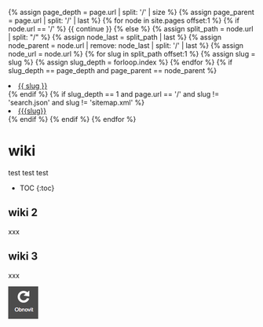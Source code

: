   {% assign page_depth = page.url | split: '/' | size %}
  {% assign page_parent = page.url | split: '/' | last %}
  {% for node in site.pages offset:1 %}
  {% if node.url == '/' %}
  {{ continue }}
  {% else %}
  {% assign split_path = node.url | split: "/" %}
  {% assign node_last = split_path | last %}
  {% assign node_parent = node.url | remove: node_last | split: '/' | last %}
  {% assign node_url = node.url %}
  {% for slug in split_path offset:1 %}
  {% assign slug = slug %}
  {% assign slug_depth = forloop.index %}
  {% endfor %}
  {% if slug_depth == page_depth and page_parent == node_parent %}
  <li><a href="wiki/{{ node_url }}">{{ slug }}</a></li>
  {% endif %}
  {% if slug_depth == 1 and page.url == '/' and slug != 'search.json' and   slug != 'sitemap.xml' %}
  <li><a href="wiki/{{ node_url }}">{{{slug}}</a></li>
  {% endif %}
  {% endif %}
  {% endfor %}
  
# wiki
test test test

* TOC
{:toc}

## wiki 2
xxx

## wiki 3
xxx

![image](Obnovit.png)
